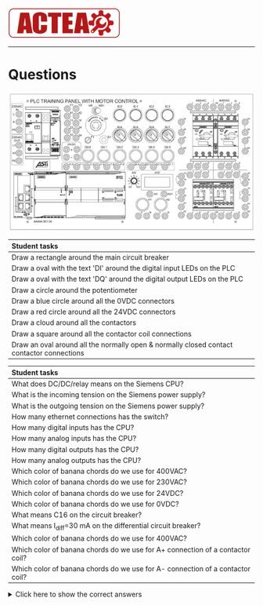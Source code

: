 ![ACTEA](/Logo_ACTEA_2.png)
_____________________________________
# Questions

![PLC Board](../Ex01/Images/PLC_Board_detail.jpg)

| Student tasks |
| :--- |
| Draw a rectangle around the main circuit breaker |  |
| Draw a oval with the text 'DI' around the digital input LEDs on the PLC|
| Draw a oval with the text 'DQ' around the digital output LEDs on the PLC|
| Draw a circle around the potentiometer|
| Draw a blue circle around all the 0VDC connectors |
| Draw a red circle around all the 24VDC connectors |
| Draw a cloud around all the contactors |  |
| Draw a square around all the contactor coil connections |  |
| Draw an oval around all the normally open & normally closed contact contactor connections |  |

| Student tasks |
| :--- |
| What does DC/DC/relay means on the Siemens CPU?|
| What is the incoming tension on the Siemens power supply?|
| What is the outgoing tension on the Siemens power supply?|
| How many ethernet connections has the switch? |
| How many digital inputs has the CPU? |
| How many analog inputs has the CPU? |
| How many digital outputs has the CPU? |
| How many analog outputs has the CPU? |
| Which color of banana chords do we use for 400VAC? |
| Which color of banana chords do we use for 230VAC? |
| Which color of banana chords do we use for 24VDC? |
| Which color of banana chords do we use for 0VDC? |
| What means C16 on the circuit breaker? |
| What means I<sub>diff</sub>=30 mA on the differential circuit breaker? |
| Which color of banana chords do we use for 400VAC? |
| Which color of banana chords do we use for A+ connection of a contactor coil? |
| Which color of banana chords do we use for A- connection of a contactor coil? |

<details>
	<summary>Click here to show the correct answers</summary><!-- Empty line after this one needed, do not delete! -->


| Student tasks | Answer |
| :--- | :--- |
| What does DC/DC/relay means on the Siemens CPU?| 24VDC power supply / 24VDC input signals / relay output signals  |
| What is the incoming tension on the Siemens power supply?| The incoming tension is 230VAC |
| What is the outgoing tension on the Siemens power supply?| The outgoing tension is 24VDC |
| How many ethernet connections has the switch? | Thw switch has 5 ethernet connections |
| How many digital inputs has the CPU? | The CPU has 14 digital inputs |
| How many analog inputs has the CPU? | The CPU has 2 analog inputs (0-10VDC) |
| How many digital outputs has the CPU? | The CPU has 10 digital outputs |
| How many analog outputs has the CPU? | The CPU has 2 analog outputs (0-20mA) |
| Which color of banana chords do we use for 400VAC? | We use **black**, **brown** and **grey** colored banana chords |
| Which color of banana chords do we use for 230VAC? | We use **bacl** and **brown** colored banana chords |
| Which color of banana chords do we use for 24VDC? | We use **red** colored banana chords |
| Which color of banana chords do we use for 0VDC? | We use **blue** colored banana chords |
| What means C16 on the circuit breaker? | A current higher than 16A is not allowed (to protect the electrical cable) and it uses a C-curve (how fast it will react) |
| What means I<sub>diff</sub>=30 mA on the differential circuit breaker? | Leak currents greater than 30mA are not allowed (to protect humans) |
| Which color of banana chords do we use for A+ connection of a contactor coil? | We use the **red** colored banana chords |
| Which color of banana chords do we use for A- connection of a contactor coil? | We use the **blue** colored banana chords |
</details><!-- Empty line after this one needed, do not delete! -->

